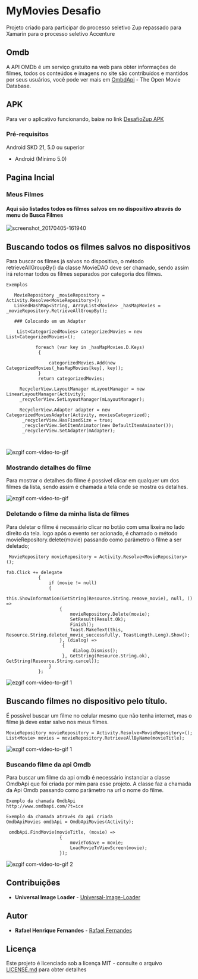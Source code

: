 

# MyMovies Desafio
Projeto criado para participar do processo seletivo Zup repassado para Xamarin para o processo seletivo Accenture 
## Omdb
A API OMDb é um serviço gratuito na web para obter informações de filmes, todos os conteúdos e imagens no site são contribuídos e mantidos por seus usuários, você pode ver mais em
[OmbdApi](http://www.omdbapi.com/) - The Open Movie Database.

## APK
Para ver o aplicativo funcionando, baixe no link
[DesafioZup APK](https://drive.google.com/open?id=0BwLShtZOjYrbMlNyaHNBUlhDREk)

### Pré-requisitos


Android SKD 21, 5.0 ou superior

 * Android (Mínimo 5.0)

## Pagina Incial
### Meus Filmes
#### Aqui são listados todos os filmes salvos em no dispositivo através do menu de Busca Filmes
![screenshot_20170405-161940](https://cloud.githubusercontent.com/assets/8068428/24724363/38baffb6-1a21-11e7-8e4a-32432d6d45ce.png)


## Buscando todos os filmes salvos no dispositivos
Para buscar os filmes já salvos no dispositivo, o método retrieveAllGroupBy() da classe MovieDAO deve ser chamado, sendo assim irá retornar todos os filmes separados por categoria dos filmes.

```
Exemplos
  
   MovieRepository _movieRepository = Activity.Resolve<MovieRepository>();
   LinkedHashMap<String, ArrayList<Movie>> _hasMapMovies = _movieRepository.RetrieveAllGroupBy();
   
   ### Colocando em um Adapter
   
    List<CategorizedMovies> categorizedMovies = new List<CategorizedMovies>();
           
           foreach (var key in _hasMapMovies.D.Keys)
            {

                categorizedMovies.Add(new CategorizedMovies(_hasMapMovies[key], key));
            }
            return categorizedMovies;
        
     RecyclerView.LayoutManager mLayoutManager = new LinearLayoutManager(Activity);
     _recyclerView.SetLayoutManager(mLayoutManager);

     RecyclerView.Adapter adapter = new CategorizedMoviesAdapter(Activity, moviesCategorized);
      _recyclerView.HasFixedSize = true;
      _recyclerView.SetItemAnimator(new DefaultItemAnimator());
      _recyclerView.SetAdapter(mAdapter);
   
  
```
![ezgif com-video-to-gif](https://cloud.githubusercontent.com/assets/8068428/24764064/9636ad9a-1ac9-11e7-946f-4facd16e6abc.gif)


### Mostrando detalhes do filme

Para mostrar o detalhes do filme é possível clicar em qualquer um dos filmes da lista, sendo assim é chamada a tela onde se mostra os detalhes.

![ezgif com-video-to-gif](https://cloud.githubusercontent.com/assets/8068428/24725001/a8b74124-1a23-11e7-830f-f8cf80e61935.gif)


### Deletando o filme da minha lista de filmes


Para deletar o filme é necessário clicar no botão com uma lixeira no lado direito da tela.
logo após o evento ser acionado, é chamado o método  movieRepository.delete(movie) passando como parâmetro o filme a ser deletado;


```
 MovieRepository movieRepository = Activity.Resolve<MovieRepository>();

fab.Click += delegate
            {
                if (movie != null)
                {
                    this.ShowInformation(GetString(Resource.String.remove_movie), null, () =>
                    {
                        movieRepository.Delete(movie);
                        SetResult(Result.Ok);
                        Finish();
                        Toast.MakeText(this, Resource.String.deleted_movie_successfully, ToastLength.Long).Show();
                    }, (dialog) =>
                     {
                         dialog.Dismiss();
                     }, GetString(Resource.String.ok), GetString(Resource.String.cancel));
                }
            };
```

![ezgif com-video-to-gif 1](https://cloud.githubusercontent.com/assets/8068428/24725376/161b1316-1a25-11e7-9221-e3e9b5079785.gif)


## Buscando filmes no dispositivo pelo título.

É possível buscar um filme no celular mesmo que não tenha internet, mas o filme já deve estar salvo nos meus filmes.

```
MovieRepository movieRepository = Activity.Resolve<MovieRepository>();
List<Movie> movies = movieRepository.RetrieveAllByName(movieTitle);

```

![ezgif com-video-to-gif 1](https://cloud.githubusercontent.com/assets/8068428/24764200/f46a0704-1ac9-11e7-8430-7ceb58e1d35b.gif)

### Buscando filme da api Omdb

Para buscar um filme da api omdb é necessário instanciar a classe OmdbApi que foi criada por mim para esse projeto.
A classe faz a chamada da Api Omdb passando como parâmetro na url o nome do filme.

```
Exemplo da chamada OmdbApi
http://www.omdbapi.com/?t=ice

```
```
Exemplo da chamada através da api criada
OmdbApiMovies omdbApi = OmdbApiMovies(Activity);

 omdbApi.FindMovie(movieTitle, (movie) =>
                    {
                        movieToSave = movie;
                        LoadMovieToViewScreen(movie);
                    });
```
![ezgif com-video-to-gif 2](https://cloud.githubusercontent.com/assets/8068428/24764385/91cb94a4-1aca-11e7-9519-4b6d9580854d.gif)
## Contribuições

* **Universal Image Loader** -  [Universal-Image-Loader](https://github.com/nostra13/Android-Universal-Image-Loader)

## Autor

* **Rafael Henrique Fernandes** - [Rafael Fernandes](https://github.com/faelmg18)

## Licença

Este projeto é licenciado sob a licença MIT - consulte o arquivo [LICENSE.md](LICENSE.md) para obter detalhes


